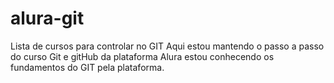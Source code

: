 # alura-git
Lista de cursos para controlar no GIT
Aqui estou  mantendo o  passo a passo do curso Git e gitHub da plataforma Alura
estou conhecendo os fundamentos do GIT pela plataforma.
